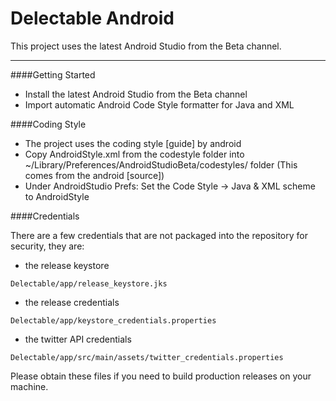 Delectable Android
=================

This project uses the latest Android Studio from the Beta channel.

* * *
####Getting Started
* Install the latest Android Studio from the Beta channel
* Import automatic Android Code Style formatter for Java and XML

####Coding Style
* The project uses the coding style [guide] by android
* Copy AndroidStyle.xml from the codestyle folder into ~/Library/Preferences/AndroidStudioBeta/codestyles/  folder  (This comes from the android [source])
* Under AndroidStudio Prefs: Set the Code Style -> Java & XML scheme to AndroidStyle

####Credentials

There are a few credentials that are not packaged into the repository for security, they are:
* the release keystore
```
Delectable/app/release_keystore.jks
```
* the release credentials
```
Delectable/app/keystore_credentials.properties
```
* the twitter API credentials
```
Delectable/app/src/main/assets/twitter_credentials.properties
```

Please obtain these files if you need to build production releases on your machine.
